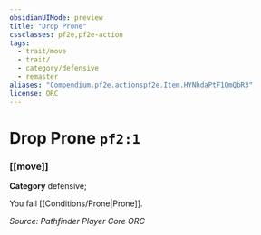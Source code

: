 ```yaml
---
obsidianUIMode: preview
title: "Drop Prone"
cssclasses: pf2e,pf2e-action
tags:
  - trait/move
  - trait/
  - category/defensive
  - remaster
aliases: "Compendium.pf2e.actionspf2e.Item.HYNhdaPtF1QmQbR3"
license: ORC
---
```

# Drop Prone `pf2:1`

### [[move]]

**Category** defensive; 




You fall [[Conditions/Prone|Prone]].

*Source: Pathfinder Player Core*
*ORC*